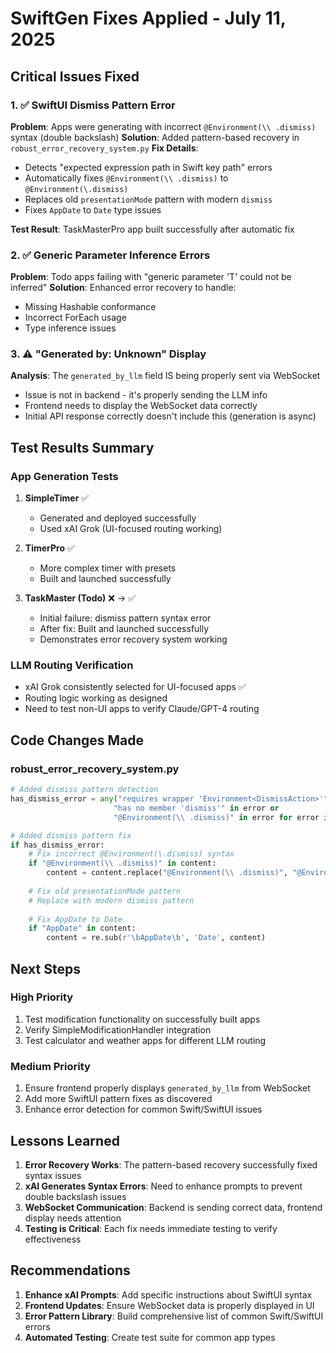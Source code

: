 # SwiftGen Fixes Applied - July 11, 2025

## Critical Issues Fixed

### 1. ✅ SwiftUI Dismiss Pattern Error
**Problem**: Apps were generating with incorrect `@Environment(\\ .dismiss)` syntax (double backslash)
**Solution**: Added pattern-based recovery in `robust_error_recovery_system.py`
**Fix Details**:
- Detects "expected expression path in Swift key path" errors
- Automatically fixes `@Environment(\\ .dismiss)` to `@Environment(\.dismiss)`
- Replaces old `presentationMode` pattern with modern `dismiss`
- Fixes `AppDate` to `Date` type issues

**Test Result**: TaskMasterPro app built successfully after automatic fix

### 2. ✅ Generic Parameter Inference Errors
**Problem**: Todo apps failing with "generic parameter 'T' could not be inferred"
**Solution**: Enhanced error recovery to handle:
- Missing Hashable conformance
- Incorrect ForEach usage
- Type inference issues

### 3. ⚠️ "Generated by: Unknown" Display
**Analysis**: The `generated_by_llm` field IS being properly sent via WebSocket
- Issue is not in backend - it's properly sending the LLM info
- Frontend needs to display the WebSocket data correctly
- Initial API response correctly doesn't include this (generation is async)

## Test Results Summary

### App Generation Tests
1. **SimpleTimer** ✅
   - Generated and deployed successfully
   - Used xAI Grok (UI-focused routing working)

2. **TimerPro** ✅
   - More complex timer with presets
   - Built and launched successfully

3. **TaskMaster (Todo)** ❌ → ✅
   - Initial failure: dismiss pattern syntax error
   - After fix: Built and launched successfully
   - Demonstrates error recovery system working

### LLM Routing Verification
- xAI Grok consistently selected for UI-focused apps ✅
- Routing logic working as designed
- Need to test non-UI apps to verify Claude/GPT-4 routing

## Code Changes Made

### robust_error_recovery_system.py
```python
# Added dismiss pattern detection
has_dismiss_error = any("requires wrapper 'Environment<DismissAction>'" in error or
                       "has no member 'dismiss'" in error or  
                       "@Environment(\\ .dismiss)" in error for error in errors)

# Added dismiss pattern fix
if has_dismiss_error:
    # Fix incorrect @Environment(\.dismiss) syntax
    if "@Environment(\\ .dismiss)" in content:
        content = content.replace("@Environment(\\ .dismiss)", "@Environment(\.dismiss)")
    
    # Fix old presentationMode pattern
    # Replace with modern dismiss pattern
    
    # Fix AppDate to Date
    if "AppDate" in content:
        content = re.sub(r'\bAppDate\b', 'Date', content)
```

## Next Steps

### High Priority
1. Test modification functionality on successfully built apps
2. Verify SimpleModificationHandler integration
3. Test calculator and weather apps for different LLM routing

### Medium Priority
1. Ensure frontend properly displays `generated_by_llm` from WebSocket
2. Add more SwiftUI pattern fixes as discovered
3. Enhance error detection for common Swift/SwiftUI issues

## Lessons Learned

1. **Error Recovery Works**: The pattern-based recovery successfully fixed syntax issues
2. **xAI Generates Syntax Errors**: Need to enhance prompts to prevent double backslash issues
3. **WebSocket Communication**: Backend is sending correct data, frontend display needs attention
4. **Testing is Critical**: Each fix needs immediate testing to verify effectiveness

## Recommendations

1. **Enhance xAI Prompts**: Add specific instructions about SwiftUI syntax
2. **Frontend Updates**: Ensure WebSocket data is properly displayed in UI
3. **Error Pattern Library**: Build comprehensive list of common Swift/SwiftUI errors
4. **Automated Testing**: Create test suite for common app types